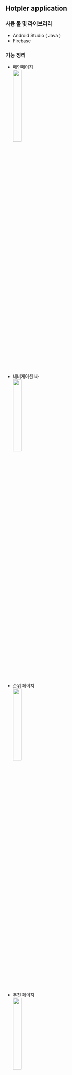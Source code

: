 ## Hotpler application 

### 사용 툴 및 라이브러리
- Android Studio ( Java )
- Firebase

### 기능 정리

- 메인페이지  
  <img src="https://user-images.githubusercontent.com/17956765/110787387-99bbaa80-82b0-11eb-8424-be9cd2a9466c.jpg" width="24%" height="24%">


- 네비게이션 바  
  <img src="https://user-images.githubusercontent.com/17956765/110787393-9b856e00-82b0-11eb-8e06-8c45f0ed44ef.jpg" width="24%" height="24%">


- 순위 페이지  
  <img src="https://user-images.githubusercontent.com/17956765/110787395-9b856e00-82b0-11eb-960d-929ae45a83f1.jpg" width="24%" height="24%">

- 추천 페이지  
  <img src="https://user-images.githubusercontent.com/17956765/110787398-9c1e0480-82b0-11eb-97d6-f2881bb83384.jpg" width="24%" height="24%">


- 지도 페이지  
  <img src="https://user-images.githubusercontent.com/17956765/110787389-9a544100-82b0-11eb-9012-145adbd5e496.jpg" width="24%" height="24%"> <img src="https://user-images.githubusercontent.com/17956765/110787390-9a544100-82b0-11eb-884c-40a3ebbcb817.jpg" width="24%" height="24%"> 


- 나의 플레이스 페이지  
  <img src="https://user-images.githubusercontent.com/17956765/110787392-9aecd780-82b0-11eb-9d8f-bc89bc2cb8cd.jpg" width="24%" height="24%">


- 게시판 페이지  
  <img src="https://user-images.githubusercontent.com/17956765/110787403-9cb69b00-82b0-11eb-8d34-02f8a0e9bbed.jpg" width="24%" height="24%">


- 게시판 글 작성  
  <img src="https://user-images.githubusercontent.com/17956765/110787401-9c1e0480-82b0-11eb-89ba-11e98ccb2354.jpg" width="24%" height="24%">


- 게시판 플레이스 필터  
  <img src="https://user-images.githubusercontent.com/17956765/110787383-988a7d80-82b0-11eb-98c1-1ff221adc458.jpg" width="24%" height="24%">
